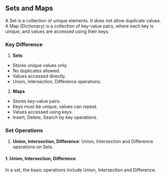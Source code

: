 ## Sets and Maps
A Set is a collection of unique elements. It does not allow duplicate values. A Map (Dictionary) is a collection of key-value pairs, where each key is unique, and values are accessed using their keys.

### Key Difference
1. <b>Sets</b>
- Stores unique values only.
- No duplicates allowed.
- Values accessed directly.
- Union, Intersection, Difference operations.
2. <b>Maps</b>
- Stores key-value pairs.
- Keys must be unique; values can repeat.
- Values accessed using keys.
- Insert, Delete, Search by key operations.

### Set Operations
1. <b>Union, Intersection, Difference</b>: Union, Intersection and Difference operations on Sets.


#### 1. Union, Intersection, Difference
In a set, the basic operations include Union, Intersection and Difference.